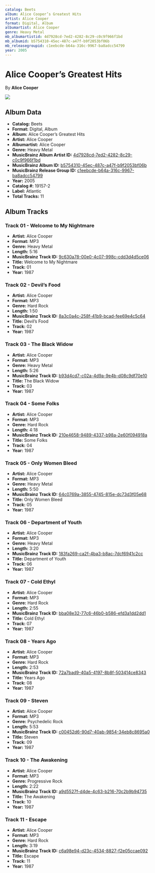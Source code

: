 ```yaml
---
catalog: Beets
album: Alice Cooper’s Greatest Hits
artist: Alice Cooper
format: Digital, Album
albumartist: Alice Cooper
genre: Heavy Metal
mb_albumartistid: 4d7928cd-7ed2-4282-8c29-c0c9f966f1bd
mb_albumid: b5754310-45ec-487c-a47f-b9f2053bf06b
mb_releasegroupid: c1eebcde-b64a-316c-9967-ba8adcc54799
year: 2005
---
```


# Alice Cooper’s Greatest Hits

By **Alice Cooper**

![](../../assets/beetscovers/Alice_Cooper-Alice_Cooper’s_Greatest_Hits.jpg)

## Album Data

- **Catalog:** Beets
- **Format:** Digital, Album
- **Album:** Alice Cooper’s Greatest Hits
- **Artist:** Alice Cooper
- **Albumartist:** Alice Cooper
- **Genre:** Heavy Metal
- **MusicBrainz Album Artist ID:** [4d7928cd-7ed2-4282-8c29-c0c9f966f1bd](https://musicbrainz.org/artist/4d7928cd-7ed2-4282-8c29-c0c9f966f1bd)
- **MusicBrainz Album ID:** [b5754310-45ec-487c-a47f-b9f2053bf06b](https://musicbrainz.org/release/b5754310-45ec-487c-a47f-b9f2053bf06b)
- **MusicBrainz Release Group ID:** [c1eebcde-b64a-316c-9967-ba8adcc54799](https://musicbrainz.org/release-group/c1eebcde-b64a-316c-9967-ba8adcc54799)
- **Year:** 2005
- **Catalog #:** 19157-2
- **Label:** Atlantic
- **Total Tracks:** 11

## Album Tracks

### Track 01 - Welcome to My Nightmare

- **Artist:** Alice Cooper
- **Format:** MP3
- **Genre:** Heavy Metal
- **Length:** 5:16
- **MusicBrainz Track ID:** [9c630a78-00e0-4c07-998c-cdd3d4d5ce06](https://musicbrainz.org/recording/9c630a78-00e0-4c07-998c-cdd3d4d5ce06)
- **Title:** Welcome to My Nightmare
- **Track:** 01
- **Year:** 1987

### Track 02 - Devil’s Food

- **Artist:** Alice Cooper
- **Format:** MP3
- **Genre:** Hard Rock
- **Length:** 1:50
- **MusicBrainz Track ID:** [8a3c0a4c-258f-41b9-bcad-fee69e4c5c64](https://musicbrainz.org/recording/8a3c0a4c-258f-41b9-bcad-fee69e4c5c64)
- **Title:** Devil’s Food
- **Track:** 02
- **Year:** 1987

### Track 03 - The Black Widow

- **Artist:** Alice Cooper
- **Format:** MP3
- **Genre:** Heavy Metal
- **Length:** 5:26
- **MusicBrainz Track ID:** [b93d4cd7-c02a-4d9a-9e4b-d08c9df70e10](https://musicbrainz.org/recording/b93d4cd7-c02a-4d9a-9e4b-d08c9df70e10)
- **Title:** The Black Widow
- **Track:** 03
- **Year:** 1987

### Track 04 - Some Folks

- **Artist:** Alice Cooper
- **Format:** MP3
- **Genre:** Hard Rock
- **Length:** 4:18
- **MusicBrainz Track ID:** [210e4658-9489-4337-b98a-2e60f094918a](https://musicbrainz.org/recording/210e4658-9489-4337-b98a-2e60f094918a)
- **Title:** Some Folks
- **Track:** 04
- **Year:** 1987

### Track 05 - Only Women Bleed

- **Artist:** Alice Cooper
- **Format:** MP3
- **Genre:** Heavy Metal
- **Length:** 5:50
- **MusicBrainz Track ID:** [64c0769a-3855-4745-815e-dc73d3f05e68](https://musicbrainz.org/recording/64c0769a-3855-4745-815e-dc73d3f05e68)
- **Title:** Only Women Bleed
- **Track:** 05
- **Year:** 1987

### Track 06 - Department of Youth

- **Artist:** Alice Cooper
- **Format:** MP3
- **Genre:** Heavy Metal
- **Length:** 3:20
- **MusicBrainz Track ID:** [183fa269-ca2f-4ba3-b8ac-7dcf6941c2cc](https://musicbrainz.org/recording/183fa269-ca2f-4ba3-b8ac-7dcf6941c2cc)
- **Title:** Department of Youth
- **Track:** 06
- **Year:** 1987

### Track 07 - Cold Ethyl

- **Artist:** Alice Cooper
- **Format:** MP3
- **Genre:** Hard Rock
- **Length:** 2:55
- **MusicBrainz Track ID:** [bba08e32-77c6-46b0-b586-efd3a1dd2dd1](https://musicbrainz.org/recording/bba08e32-77c6-46b0-b586-efd3a1dd2dd1)
- **Title:** Cold Ethyl
- **Track:** 07
- **Year:** 1987

### Track 08 - Years Ago

- **Artist:** Alice Cooper
- **Format:** MP3
- **Genre:** Hard Rock
- **Length:** 2:53
- **MusicBrainz Track ID:** [72a7bad9-40a5-4197-8b8f-503414ce8343](https://musicbrainz.org/recording/72a7bad9-40a5-4197-8b8f-503414ce8343)
- **Title:** Years Ago
- **Track:** 08
- **Year:** 1987

### Track 09 - Steven

- **Artist:** Alice Cooper
- **Format:** MP3
- **Genre:** Psychedelic Rock
- **Length:** 5:53
- **MusicBrainz Track ID:** [c00452d6-90d7-40ab-9854-34eb8c8695a0](https://musicbrainz.org/recording/c00452d6-90d7-40ab-9854-34eb8c8695a0)
- **Title:** Steven
- **Track:** 09
- **Year:** 1987

### Track 10 - The Awakening

- **Artist:** Alice Cooper
- **Format:** MP3
- **Genre:** Progressive Rock
- **Length:** 2:22
- **MusicBrainz Track ID:** [a9d5527f-d4de-4c63-b216-70c2b9b94735](https://musicbrainz.org/recording/a9d5527f-d4de-4c63-b216-70c2b9b94735)
- **Title:** The Awakening
- **Track:** 10
- **Year:** 1987

### Track 11 - Escape

- **Artist:** Alice Cooper
- **Format:** MP3
- **Genre:** Hard Rock
- **Length:** 3:19
- **MusicBrainz Track ID:** [c6a98e94-d23c-4534-8827-f2e05ccae092](https://musicbrainz.org/recording/c6a98e94-d23c-4534-8827-f2e05ccae092)
- **Title:** Escape
- **Track:** 11
- **Year:** 1987

